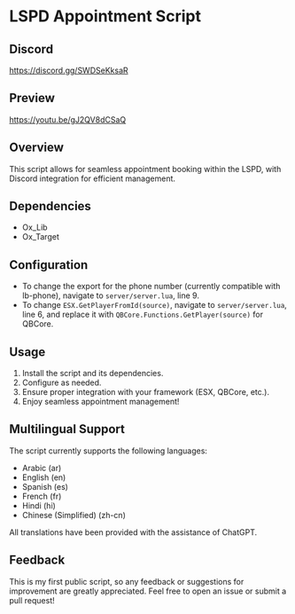 # LSPD Appointment Script

## Discord
https://discord.gg/SWDSeKksaR

## Preview
https://youtu.be/gJ2QV8dCSaQ


## Overview
This script allows for seamless appointment booking within the LSPD, with Discord integration for efficient management. 

## Dependencies
- Ox_Lib
- Ox_Target

## Configuration
- To change the export for the phone number (currently compatible with lb-phone), navigate to `server/server.lua`, line 9.
- To change `ESX.GetPlayerFromId(source)`, navigate to `server/server.lua`, line 6, and replace it with `QBCore.Functions.GetPlayer(source)` for QBCore.

## Usage
1. Install the script and its dependencies.
2. Configure as needed.
3. Ensure proper integration with your framework (ESX, QBCore, etc.).
4. Enjoy seamless appointment management!

## Multilingual Support
The script currently supports the following languages:
- Arabic (ar)
- English (en)
- Spanish (es)
- French (fr)
- Hindi (hi)
- Chinese (Simplified) (zh-cn)

All translations have been provided with the assistance of ChatGPT.

## Feedback
This is my first public script, so any feedback or suggestions for improvement are greatly appreciated. Feel free to open an issue or submit a pull request!
